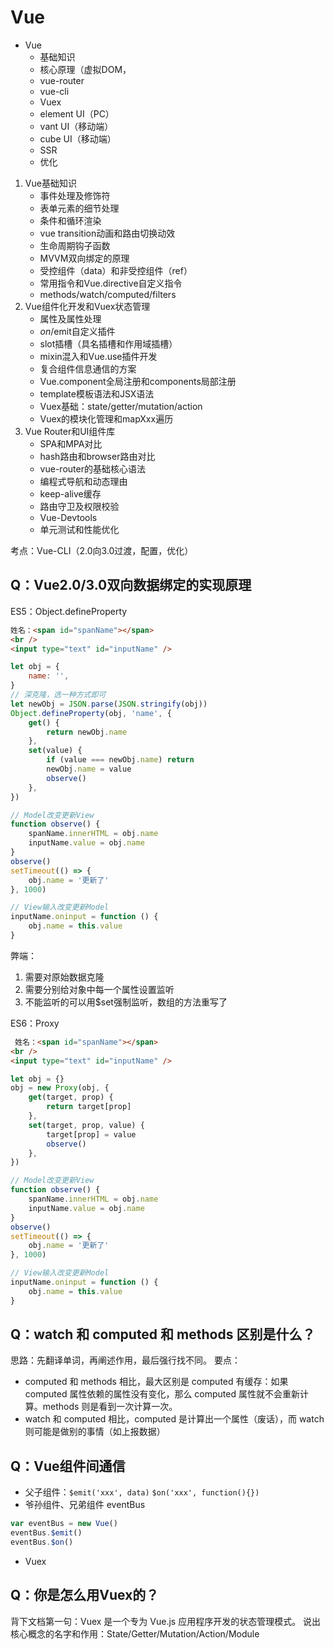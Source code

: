 # Vue

- Vue
  - 基础知识
  - 核心原理（虚拟DOM，
  - vue-router
  - vue-cli
  - Vuex
  - element UI（PC）
  - vant UI（移动端）
  - cube UI（移动端）
  - SSR
  - 优化

1. Vue基础知识
   - 事件处理及修饰符
   - 表单元素的细节处理
   - 条件和循环渲染
   - vue transition动画和路由切换动效
   - 生命周期钩子函数
   - MVVM双向绑定的原理
   - 受控组件（data）和非受控组件（ref）
   - 常用指令和Vue.directive自定义指令
   - methods/watch/computed/filters
2. Vue组件化开发和Vuex状态管理
   - 属性及属性处理
   - $on/$emit自定义插件
   - slot插槽（具名插槽和作用域插槽）
   - mixin混入和Vue.use插件开发
   - 复合组件信息通信的方案
   - Vue.component全局注册和components局部注册
   - template模板语法和JSX语法
   - Vuex基础：state/getter/mutation/action
   - Vuex的模块化管理和mapXxx遍历
3. Vue Router和UI组件库
   - SPA和MPA对比
   - hash路由和browser路由对比
   - vue-router的基础核心语法
   - 编程式导航和动态理由
   - keep-alive缓存
   - 路由守卫及权限校验
   - Vue-Devtools
   - 单元测试和性能优化

考点：Vue-CLI（2.0向3.0过渡，配置，优化）

## Q：Vue2.0/3.0双向数据绑定的实现原理
ES5：Object.defineProperty
```HTML
姓名：<span id="spanName"></span>
<br />
<input type="text" id="inputName" />
```
```javascript
let obj = {
    name: '',
}
// 深克隆，选一种方式即可
let newObj = JSON.parse(JSON.stringify(obj))
Object.defineProperty(obj, 'name', {
    get() {
        return newObj.name
    },
    set(value) {
        if (value === newObj.name) return
        newObj.name = value
        observe()
    },
})

// Model改变更新View
function observe() {
    spanName.innerHTML = obj.name
    inputName.value = obj.name
}
observe()
setTimeout(() => {
    obj.name = '更新了'
}, 1000)

// View输入改变更新Model
inputName.oninput = function () {
    obj.name = this.value
}

```
弊端：
1. 需要对原始数据克隆
2. 需要分别给对象中每一个属性设置监听
3. 不能监听的可以用$set强制监听，数组的方法重写了



ES6：Proxy
```HTML
 姓名：<span id="spanName"></span>
<br />
<input type="text" id="inputName" />
```
```javascript
let obj = {}
obj = new Proxy(obj, {
    get(target, prop) {
        return target[prop]
    },
    set(target, prop, value) {
        target[prop] = value
        observe()
    },
})

// Model改变更新View
function observe() {
    spanName.innerHTML = obj.name
    inputName.value = obj.name
}
observe()
setTimeout(() => {
    obj.name = '更新了'
}, 1000)

// View输入改变更新Model
inputName.oninput = function () {
    obj.name = this.value
}
```

## Q：watch 和 computed 和 methods 区别是什么？
思路：先翻译单词，再阐述作用，最后强行找不同。
要点：
- computed 和 methods 相比，最大区别是 computed 有缓存：如果 computed 属性依赖的属性没有变化，那么 computed 属性就不会重新计算。methods 则是看到一次计算一次。
- watch 和 computed 相比，computed 是计算出一个属性（废话），而 watch 则可能是做别的事情（如上报数据）

## Q：Vue组件间通信

- 父子组件：`$emit('xxx', data)` `$on('xxx', function(){})`
- 爷孙组件、兄弟组件 eventBus
```javascript
var eventBus = new Vue()
eventBus.$emit() 
eventBus.$on()
```
-   Vuex


## Q：你是怎么用Vuex的？

背下文档第一句：Vuex 是一个专为 Vue.js 应用程序开发的状态管理模式。
说出核心概念的名字和作用：State/Getter/Mutation/Action/Module